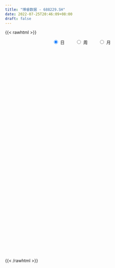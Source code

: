 ```yaml
---
title: "博睿数据 - 688229.SH"
date: 2022-07-25T20:46:09+08:00
draft: false
---
```

{{< rawhtml >}}
    <div style="text-align: center">
        <label style="padding: 1rem;"><input style="margin-right: .5rem" type="radio" name="period" value="D" checked onclick="period_change(this)">日</label>
        <label style="padding: 1rem;"><input style="margin-right: .5rem" type="radio" name="period" value="W" onclick="period_change(this)">周</label>
        <label style="padding: 1rem;"><input style="margin-right: .5rem" type="radio" name="period" value="M" onclick="period_change(this)">月</label>
    </div>
    <div id="chart" style="height: 700px;"></div> 
    <script type="text/javascript">
        const D_v = [73973.11,43750.95,34244.97,38271.63,38073.92,24094.34,17407.97,15127.85,20476.48,18255.67,12658.55,6674.06,9079.14,6726.19,6574.55,18562.66,10263.78,5917.6,8207.4,8563.19,9013.04,7364.88,6309.39,8491.91,4398.4,3669.4,5388.64,2460.47,4971.28,3607.83,2673.75,3322.04,2337.53,2673.03,5212.67,4690.44,5157.34,4739.69,3242.79,2087.4,4047.74,3101.78,3859.46,3516.88,1970.89,3367.14,1920.22,3408.61,9418.32,11849.93,7727.59,7628.71,8854.03,4920.2,4374.46,4451.19,3243.73,3320.74,3139.97,2351.58,2914.24,1537.27,2408.78,3683.49,2324.09,1877.91,2088.49,2104.53,2196.77,2551.29,10889.01,8281.59,7247.37,5165.99,4230.25,2957.57,8020.49,6249.46,6998.52,4830.59,3128.21,5768.99,3043.22,2631.63,3256.51,5308.64,3471.48,2453.48,1888.11,3425.61,2983.39,2303.77,1961.42,3592.45,2695.18,6997.49,5305.05,2625.05,3787.57,2722.22,3398.65,7353.15,3835.86,3071.09,3432.23,2131.17,2083.43,5079.69,4323.17,2735.97,2102.88,1875.74,2911.71,2040.16,1249.33,1859.02,3196.43,1068.12,1481.25,2802.75,3384.31,4189.93,3461.74,3915.13,2413.27,1809.47,5613.22,4385.35,4206.93,2031.27,2295.25,2068.8,4354.11,4264.22,3051.37,999.84,1063.79,755.41,2133.44,3355.38,1735.22,2204.44,1279.47,908.46,1066.41,1766.12,1249.99,1684.34,1255.6,1114.45,2114.23,1047.26,2213.95,1868.15,2872.29,2682.41,2561.43,1513.77,1749.32,1086.75,1354.98,696.82,2971.64,1905.84,2942.75,13320.58,5849.02,2675.58,2079.13,1213.86,2657.27,2479.79,1252.91,2304.14,1715.7,2184.5,738.72,1385.59,1377.56,1226.29,901.46,804.5,1106.97,1062.92,1077.8,1915.65,2681.91,2408.01,1621.94,1135.52,1984.86,3920.01,2128.75,1469.29,1610.1,1167.95,9915.28,8135.52,5530.51,2946.99,3228.75,3945.73,2725.76,2114.7,2390.94,1373.0,1325.18,1981.74,2288.86,2967.53,2860.86,2909.28,1618.08,2592.63,2379.42,1934.3,2541.96,4970.22,2714.64,1978.87,1785.8,2419.2,1819.53,2056.59,1014.86,2504.39,2024.7,1898.54,1753.67,2370.54,2137.06,1130.29,1465.64,2826.69,1638.07,998.27,2705.62,1326.9,1939.75,2051.57,3182.39,1707.64,1650.52,1963.07,2589.76,4635.34,2834.07,3025.59,3078.89,2058.74,1647.56,3615.37,5408.89,2092.37,1579.91,1898.42,1785.8,1292.92,1843.25,1811.65,5383.91,3686.78,1917.58,1457.92,1287.56,1112.23,1085.24,846.06,1271.71,983.02,1981.78,2221.55,4865.46,1533.54,536.6,1068.0,813.09,996.2,789.2,1091.99,797.27,703.19,448.38,1438.77,1112.91,919.24,929.96,1428.73,1126.62,2192.63,988.55,1415.27,2012.93,956.77,1500.24,3177.85,1527.07,1357.38,1867.68,1712.35,2031.61,1821.51,1977.71,1756.82,2429.74,2197.66,1093.22,1848.0,1441.17,2059.57,1519.66,1936.22,8246.53,9575.11,9022.4,4390.54,3587.91,5158.38,2470.82,2106.88,1205.01,993.79,4451.51,2182.67,2319.18,3541.91,1293.81,1176.17,1128.6,1590.7,1172.19,884.18,919.65,1175.18,1046.06,1078.31,2086.15,1724.05,1124.53,1026.07,928.13,999.05,1279.75,4845.41,3560.79,4397.76,4384.15,9187.88,7750.07,5131.23,4596.05,3492.87,2421.45,2318.71,2529.48,1935.29,1714.19,1824.6,1067.24,1573.71,2207.03,1591.62,1284.32,1866.53,1004.2,2233.38,1387.47,1596.1,3289.6,1332.43,1449.71,1402.81,788.81,1152.89,1847.97,1347.61,2507.05,1491.54,1577.79,1042.0,1268.5,2212.53,1380.33,1138.34,1130.05,1387.37,1180.82,660.53,474.16,1178.05,724.94,663.68,806.92,564.33,723.33,1374.82,667.37,821.47,884.11,744.63,725.11,891.21,1302.76,899.87,637.75,774.93,1224.02,1379.67,1474.3,870.47,1342.4,1294.17,681.5,986.62,758.14,385.11,570.48,1257.98,956.99,1031.27,1513.74,2238.87,3559.51,1553.06,1145.78,633.32,1891.53,1754.99,992.63,1160.38,380.87,1051.07,1650.91,2785.73,2773.78,1478.04,1463.56,938.29,1208.36,1119.73,1127.04,1230.88,565.34,3172.08,1623.96,1411.34,1740.41,1315.34,1356.76,1052.28,868.72,4436.51,3163.99,1547.36,1317.45,1439.58,943.12,630.75,618.97,840.89,1610.93,1420.67,2404.67,906.86,1296.8,2035.22,1705.7,1867.88,1680.64,950.54]
const D_histogram = [0.0,0.4907578348,-0.2048997914,0.3379172797,1.8026211471,3.5396168865,4.4929995113,4.2568336313,4.4902954273,3.7684243325,4.0380018208,3.9937105373,4.4345043288,4.0618636683,2.9822472748,0.3452761308,-1.3817633806,-2.8321650091,-4.1530468194,-4.0976750036,-4.4693940813,-4.3356568921,-3.9773267116,-3.1292898526,-2.7621332701,-2.3851408908,-2.5204695138,-2.3609952826,-2.140976612,-2.2215157349,-2.3764924139,-2.2506015642,-2.186901752,-1.9499386444,-1.4011186859,-1.1872072319,-1.2255410084,-1.0706445185,-0.8660469492,-0.8151859049,-0.4351901882,-0.4070866114,-0.5949822007,-1.005335203,-1.1758530697,-0.7811004493,-0.5532055515,-0.4571721941,0.1495539983,-0.5556827194,-0.6665346462,-0.6138493733,-0.3770619509,-0.4065787055,-0.0370257955,0.066228463,-0.073829428,-0.1259458492,-0.045894686,0.1090756878,0.060762617,0.1407857074,0.2520592309,0.5092530252,0.607138248,0.6784289281,0.6473569557,0.5382395564,0.4963790648,0.5647454949,1.4484628766,1.8765393445,2.4103171242,2.6482103564,2.4026209553,2.0726286167,2.0616024031,2.2948786051,2.3894036575,2.1446921377,1.604672619,1.4383649558,1.2098748916,0.6804053091,0.1416548776,-0.557511801,-1.0710514084,-1.6143804017,-1.8710795007,-2.356067193,-2.3330402505,-2.1495860828,-1.6692712262,-0.9208795174,-0.5623476272,-0.421013084,-0.2059211659,0.0452324846,0.4091045624,0.7591633187,1.2170530079,2.3162760093,3.0142870581,2.9872341112,3.1148988505,2.8209480362,2.4676368651,1.4505636927,0.9902713042,0.2428704695,-0.3580402775,-0.9420307702,-1.0959201072,-1.3857565834,-1.5503587981,-2.1112330774,-2.3655169892,-2.4631595379,-2.6669552195,-2.3142559851,-2.350301422,-2.2794190825,-1.7845726091,-1.0784139065,-0.6126024933,-0.4474556148,0.4073923016,0.819798944,1.3315411942,1.4289602062,1.3176761116,0.9431179514,0.9360386556,0.2557820899,-0.0493488469,-0.2723671721,-0.3614077038,-0.4764921487,-0.7520293383,-0.9671109611,-0.8863993779,-0.5401763083,-0.3380154509,-0.191304833,-0.1204275034,-0.3379237473,-0.5082915476,-0.4073725719,-0.2933023722,-0.0467506355,0.0141110349,0.0523659868,0.1611187679,0.1892891451,0.1203715021,0.3519564886,0.2573416163,0.1349520186,0.1927150348,0.3707759526,0.463448257,0.5081734847,0.5295544394,0.4088932481,0.0297357014,-1.2517024377,-2.1422172338,-2.5402238204,-2.5869275401,-2.4752964414,-2.2933522803,-2.0237848056,-1.6418067462,-1.3977449894,-1.2408004033,-0.9358128475,-0.5882659396,-0.1549788404,0.097813508,0.3146215968,0.4814766848,0.5873945217,0.5933437004,0.6683491621,0.7939460837,1.0353948029,1.4467592578,1.8619041925,1.8647628465,1.8632699583,1.927633235,2.1339964133,2.0135439184,1.7033764453,1.4513260239,1.1064847715,1.6756660502,1.8159683787,1.663200318,1.2365088568,0.8389192979,0.4714805395,0.27514396,0.2046505636,-0.029435829,-0.1437607427,-0.2481765042,-0.4667010844,-0.595532579,-0.7181093601,-0.7961564057,-0.9112247259,-1.0209666744,-1.1097176629,-1.0543239121,-0.9212092018,-0.8202019907,-0.527040993,-0.1965315524,-0.0164822002,0.0132738707,-0.0297867328,-0.012139427,0.1064786512,0.1319509014,0.3035361651,0.332377455,0.2343804088,0.2586830988,0.248010934,0.1369156668,0.1087877439,0.0145496766,0.2373318627,0.308363046,0.3519672071,0.2616971937,0.2167357048,0.158639681,0.1549837068,0.1846499374,0.2396076393,0.3082668109,0.3799356154,0.4463151457,0.4187286479,0.3416722998,0.2266590624,0.1144275932,0.0076477081,-0.0952404955,-0.3783409348,-0.9322760494,-1.2833775504,-1.4368768728,-1.4079762855,-1.3039002272,-1.1507223901,-0.9498394332,-0.7650739934,-0.6972700313,-0.56497975,-0.4610973523,-0.3366573838,-0.1955157171,-0.0910641373,0.0195843746,0.0861523306,0.0863057724,0.0995103221,0.0963635094,0.1167366705,0.4000446998,0.4718221522,0.5216882378,0.5661429636,0.5193458932,0.4064126239,0.3508322844,0.4271256113,0.4477229523,0.4274818707,0.3900271065,0.2969089116,0.1673630611,0.0979758117,-0.0004905347,-0.0475643685,-0.1683403028,-0.4434681249,-0.5274058869,-0.5331322735,-0.4774729795,-0.4023985939,-0.3137063443,-0.1195811664,-0.0511568266,0.0511584912,0.1666831722,0.3287236915,0.4398381708,0.5772999269,0.6902068817,0.8095875976,0.7455949581,0.7616902115,0.7462693155,0.7350910868,0.738884349,0.7259278235,0.6351271513,0.6022322294,0.9576186348,1.3000725251,1.5043772333,1.4477716041,1.0486105675,0.6255848158,0.2728068382,0.0495769505,-0.106392686,-0.1817919215,-0.0478855511,-0.0813476579,-0.1635285227,-0.3902654446,-0.5352877251,-0.6094215119,-0.5636491235,-0.587426405,-0.6273218752,-0.5959411841,-0.4971983742,-0.4834454299,-0.4313223098,-0.3549842862,-0.1562569562,0.010840944,0.1403954005,0.1537912363,0.1750149554,0.1198614834,0.1860184179,0.4685462558,0.6493654029,0.8224851864,0.8904845935,1.2558684461,1.0364113312,0.6203498544,0.2712122856,-0.1612460207,-0.3471981519,-0.5780658494,-0.6277455305,-0.8074375588,-0.7555011912,-0.6034194705,-0.5930004005,-0.6661001162,-0.7306762363,-0.7727340298,-0.7628884546,-0.7511970293,-0.6185485603,-0.3767016392,-0.2690454948,-0.1388469216,-0.0852672712,-0.0363765517,0.0160296869,0.0595593319,0.0906404198,0.0463508898,-0.0480688091,-0.0909923818,-0.1042870785,-0.1019054085,-0.1189468087,-0.1278524718,-0.1417495641,-0.3498147712,-0.4591926096,-0.4763222218,-0.478959377,-0.3481149603,-0.1607323657,0.0283799878,0.0803247504,0.0357312982,-0.0256327317,-0.1050820116,-0.1684880513,-0.1996235085,-0.193128996,-0.0672225248,-0.0043823503,-0.0347710607,-0.131494203,-0.1814614301,-0.182497411,-0.1383540924,-0.1655330184,-0.1647756913,-0.2482808674,-0.3292408319,-0.4584942364,-0.4576721389,-0.596406675,-0.6301857087,-0.5981644764,-0.5724412514,-0.4224357358,-0.2186639778,-0.0130742592,0.149084006,0.266245408,0.3503695563,0.4717575913,0.5248239999,0.5266224914,0.6947419743,0.9082102494,0.9709159883,1.0280767804,0.9883540731,0.7824371911,0.6421847035,0.5189836825,0.4749252099,0.4146903738,0.4639534541,0.5182192074,0.6532813219,0.8476466602,0.8641210288,0.7796653732,0.5752485962,0.4499133667,0.3356555672,0.2099529064,0.1425382716,0.0912540197,-0.0603968668,-0.058184408,-0.1618187463,-0.3074871829,-0.3084297296,-0.2906606455,-0.3309937377,-0.336590519,-0.2982948741,-0.3237988594,-0.3380766517,-0.3540098993,-0.4248600145,-0.4463146331,-0.4244563574,-0.3532926412,-0.2764867068,-0.2831416038,-0.3085669267,-0.1860914354,-0.1147569606,-0.0936326635,-0.0467990219,0.0374128421,0.0607807755,0.054222044,0.0393369216]
const D_fast = [0.0,0.6134472934,-0.1334352806,0.4938611105,2.4092202647,5.0311202257,7.1077527283,7.9357952561,9.291830909,9.5120658973,10.7911438408,11.7452801916,13.2947000653,13.9375253218,13.603470747,11.0528186357,8.9803382792,6.8218953984,4.4627518833,3.4937049482,2.0046373501,1.0544603163,0.418458819,0.4841732148,0.1607964798,-0.0584963636,-0.823942365,-1.2547169546,-1.5699424369,-2.2058604936,-2.954960276,-3.3917198174,-3.8747454432,-4.1252669967,-3.9267267097,-4.0096170636,-4.3543360923,-4.4671007319,-4.4790149,-4.6319503319,-4.3607521623,-4.4344202383,-4.7710613778,-5.4327481808,-5.897229315,-5.6977518069,-5.608158297,-5.6264179881,-4.9823032962,-5.8264606937,-6.1039462821,-6.2047233524,-6.0622014177,-6.1933628488,-5.8330663877,-5.7132550134,-5.8717702613,-5.9553731449,-5.8867956532,-5.7045563574,-5.737678774,-5.6224592568,-5.4481709255,-5.0636638749,-4.8139940901,-4.573096178,-4.4423289115,-4.4168864216,-4.334652147,-4.1250993433,-2.8792662424,-1.9820549384,-0.8456978776,0.0542479436,0.4093137814,0.5974785969,1.1018529841,1.9088488375,2.6007248042,2.8921863188,2.7533349549,2.9466185306,3.0205971893,2.661228934,2.157892222,1.3193475931,0.5380451336,-0.4088789601,-1.1333479343,-2.2073524248,-2.767585545,-3.1215278979,-3.058530848,-2.5403590185,-2.3224140351,-2.2863327628,-2.1227211362,-1.8602593646,-1.3941111462,-0.8542615603,-0.092108619,1.5861833847,3.037766198,3.7575217789,4.6639112308,5.0751974255,5.3387954707,4.6843632215,4.4716386591,3.7849554417,3.0945346253,2.2750364401,1.8471670763,1.2108914542,0.65869954,-0.4299830086,-1.2756461677,-1.989078601,-2.8596130874,-3.0854778493,-3.7090986417,-4.2080710728,-4.1593677517,-3.7228125257,-3.4101517358,-3.356868761,-2.4001727692,-1.7828163908,-0.938188842,-0.4835297785,-0.2653948453,-0.4041735175,-0.1772431495,-0.7935541927,-1.1110223412,-1.4021324594,-1.5815249171,-1.8157323992,-2.2792769233,-2.7361362864,-2.8770245476,-2.6658455552,-2.5481885605,-2.4493041509,-2.4085336971,-2.7105108779,-3.007951565,-3.0088757323,-2.9681311256,-2.7332670478,-2.6688776187,-2.6175311701,-2.468498697,-2.3930060335,-2.431830801,-2.1122566924,-2.1425361606,-2.2311877536,-2.1252459788,-1.8544910729,-1.6459567041,-1.4741881052,-1.3204185408,-1.33885642,-1.7105800414,-3.3049437899,-4.7310128944,-5.7640754361,-6.4575110408,-6.9647040525,-7.3560979614,-7.5924766882,-7.6209503153,-7.7263248059,-7.8795803206,-7.8085459767,-7.6080655536,-7.2135231646,-6.9362774391,-6.6408139512,-6.353589692,-6.1008232246,-5.9465381208,-5.7044453686,-5.380361926,-4.8800645061,-4.1070102368,-3.2263892539,-2.7573398884,-2.293015287,-1.7467437015,-1.0068814199,-0.6239479353,-0.508271297,-0.3974902124,-0.4657102719,0.5223875194,1.1166819425,1.3797139612,1.2621497143,1.0742899799,0.8247213563,0.6971707668,0.6778400113,0.4363946615,0.2861295622,0.1196696745,-0.2155301768,-0.4932448161,-0.7953489373,-1.0724350842,-1.4153095859,-1.780293203,-2.1464736072,-2.3546608344,-2.4518484246,-2.5558917112,-2.3944909618,-2.1131144093,-1.9371856071,-1.9041110685,-1.9546183552,-1.9400059062,-1.7947681652,-1.7363081896,-1.4888388846,-1.376903231,-1.416305175,-1.3273317103,-1.2760011416,-1.3528674921,-1.3537984791,-1.4443991272,-1.1622839754,-1.0141620306,-0.8825660678,-0.9074117827,-0.8981893454,-0.9166254489,-0.8815354964,-0.8057067816,-0.6908471698,-0.5451212955,-0.3784685871,-0.2005102704,-0.1234146062,-0.1150528794,-0.1734013512,-0.257025922,-0.3618938801,-0.4885922076,-0.8662778806,-1.6532820075,-2.3252278961,-2.8379464367,-3.1610399209,-3.3829389193,-3.5174416797,-3.5540185811,-3.5605216396,-3.6670351854,-3.6759898416,-3.687381782,-3.6471061595,-3.5548434221,-3.4731578765,-3.357613271,-3.2695072323,-3.2477773475,-3.2096952172,-3.1887511526,-3.1391938238,-2.7558746196,-2.5661416291,-2.3858534841,-2.1998630174,-2.1168236145,-2.1281537278,-2.0960259963,-1.9129512665,-1.7804231874,-1.6937938013,-1.6337417889,-1.6526327559,-1.7403378411,-1.7852311376,-1.8838201176,-1.9427850437,-2.1056460536,-2.4916409069,-2.7074301406,-2.8464395956,-2.9101485464,-2.9356738094,-2.9254081458,-2.7611782595,-2.7055431263,-2.5904381858,-2.4332427117,-2.1890212695,-1.9679472476,-1.6861605096,-1.4007018345,-1.0789242191,-0.9565181191,-0.7500003129,-0.57885388,-0.406259337,-0.2177449876,-0.0492195572,0.0187615584,0.1364246939,0.7312157579,1.3986877795,1.9790867961,2.2844240678,2.1474156731,1.8807861254,1.5962098573,1.3853742072,1.2028063993,1.0819591834,1.203894166,1.1500951447,1.0270321493,0.7027288662,0.4238846545,0.1973954897,0.1022555972,-0.0683782855,-0.2651042245,-0.3827088295,-0.4082656131,-0.5153740263,-0.5710814836,-0.5834895316,-0.4238264406,-0.2540183045,-0.0893649978,-0.0375213529,0.027456105,0.0022680039,0.1149295429,0.5145939448,0.8577544426,1.2364955227,1.5271160781,2.2064670423,2.2461127601,1.985138747,1.7038042495,1.2310344381,0.9582827689,0.5828986091,0.3762825453,-0.0052688727,-0.1422078028,-0.1409809497,-0.2788119799,-0.5184367246,-0.7656819038,-1.0009232048,-1.1817997432,-1.3579075753,-1.3798962463,-1.2322247351,-1.1918299643,-1.0963431215,-1.0640802889,-1.0242837074,-0.9678700471,-0.9094505691,-0.8557093762,-0.8884111837,-0.994848085,-1.060519753,-1.0998862195,-1.1229809015,-1.1697590039,-1.2106277849,-1.2599622683,-1.5554811681,-1.779657159,-1.9158673266,-2.038244326,-1.9944286495,-1.8472291462,-1.6510217958,-1.5789958456,-1.6146564732,-1.6824286861,-1.7881484689,-1.8936765214,-1.9747178557,-2.0165055922,-1.9074047522,-1.8456601653,-1.8847416409,-2.0143383339,-2.1096709186,-2.1563312523,-2.1467764567,-2.2153386373,-2.255775233,-2.4013506259,-2.5646207984,-2.808497762,-2.9220936992,-3.2099299042,-3.401255365,-3.5187752517,-3.6361623396,-3.5917657579,-3.4426599944,-3.2403388407,-3.0409095739,-2.8571868199,-2.6854702825,-2.4461428497,-2.2618704411,-2.1284163267,-1.7866113502,-1.3460905128,-1.0406557768,-0.7264757896,-0.5191099786,-0.5294175629,-0.5091238746,-0.502578975,-0.4279061451,-0.3844683878,-0.2192169439,-0.0353963888,0.2629860562,0.6692630596,0.9017676854,1.0122283731,0.9516237452,0.9387668573,0.9084229496,0.8352085154,0.8034284485,0.7749577015,0.6082075983,0.5958739551,0.4517849303,0.229244698,0.1511947188,0.0962986415,-0.0267828851,-0.1165272961,-0.1528053697,-0.2592590699,-0.3580560251,-0.4624917476,-0.6395568663,-0.7725901432,-0.8568459568,-0.874005401,-0.8663211433,-0.9437614412,-1.0463284958,-0.9703758634,-0.9277306288,-0.9300144976,-0.8948806113,-0.8013155368,-0.7627524096,-0.7557556301,-0.7608065222]
const D_slow = [0.0,0.1226894587,0.0714645108,0.1559438308,0.6065991176,1.4915033392,2.614753217,3.6789616248,4.8015354817,5.7436415648,6.75314202,7.7515696543,8.8601957365,9.8756616536,10.6212234723,10.707542505,10.3621016598,9.6540604075,8.6157987027,7.5913799518,6.4740314315,5.3901172084,4.3957855305,3.6134630674,2.9229297499,2.3266445272,1.6965271487,1.1062783281,0.5710341751,0.0156552413,-0.5784678621,-1.1411182532,-1.6878436912,-2.1753283523,-2.5256080238,-2.8224098317,-3.1287950838,-3.3964562135,-3.6129679508,-3.816764427,-3.925561974,-4.0273336269,-4.1760791771,-4.4274129778,-4.7213762453,-4.9166513576,-5.0549527455,-5.169245794,-5.1318572944,-5.2707779743,-5.4374116358,-5.5908739791,-5.6851394669,-5.7867841433,-5.7960405921,-5.7794834764,-5.7979408334,-5.8294272957,-5.8409009672,-5.8136320452,-5.798441391,-5.7632449641,-5.7002301564,-5.5729169001,-5.4211323381,-5.2515251061,-5.0896858672,-4.9551259781,-4.8310312119,-4.6898448381,-4.327729119,-3.8585942829,-3.2560150018,-2.5939624127,-1.9933071739,-1.4751500197,-0.959749419,-0.3860297677,0.2113211467,0.7474941811,1.1486623359,1.5082535748,1.8107222977,1.980823625,2.0162373444,1.8768593941,1.609096542,1.2055014416,0.7377315664,0.1487147682,-0.4345452945,-0.9719418152,-1.3892596217,-1.6194795011,-1.7600664079,-1.8653196789,-1.9167999703,-1.9054918492,-1.8032157086,-1.6134248789,-1.3091616269,-0.7300926246,0.0234791399,0.7702876677,1.5490123803,2.2542493894,2.8711586056,3.2337995288,3.4813673549,3.5420849722,3.4525749028,3.2170672103,2.9430871835,2.5966480376,2.2090583381,1.6812500688,1.0898708215,0.474080937,-0.1926578679,-0.7712218642,-1.3587972197,-1.9286519903,-2.3747951426,-2.6443986192,-2.7975492425,-2.9094131462,-2.8075650708,-2.6026153348,-2.2697300362,-1.9124899847,-1.5830709568,-1.347291469,-1.1132818051,-1.0493362826,-1.0616734943,-1.1297652873,-1.2201172133,-1.3392402505,-1.527247585,-1.7690253253,-1.9906251698,-2.1256692469,-2.2101731096,-2.2579993178,-2.2881061937,-2.3725871305,-2.4996600174,-2.6015031604,-2.6748287535,-2.6865164123,-2.6829886536,-2.6698971569,-2.6296174649,-2.5822951786,-2.5522023031,-2.464213181,-2.3998777769,-2.3661397722,-2.3179610135,-2.2252670254,-2.1094049612,-1.98236159,-1.8499729801,-1.7477496681,-1.7403157428,-2.0532413522,-2.5887956606,-3.2238516157,-3.8705835007,-4.4894076111,-5.0627456812,-5.5686918826,-5.9791435691,-6.3285798165,-6.6387799173,-6.8727331292,-7.0197996141,-7.0585443242,-7.0340909472,-6.955435548,-6.8350663768,-6.6882177463,-6.5398818212,-6.3727945307,-6.1743080098,-5.915459309,-5.5537694946,-5.0882934465,-4.6221027349,-4.1562852453,-3.6743769365,-3.1408778332,-2.6374918536,-2.2116477423,-1.8488162363,-1.5721950434,-1.1532785309,-0.6992864362,-0.2834863567,0.0256408575,0.235370682,0.3532408168,0.4220268068,0.4731894477,0.4658304905,0.4298903048,0.3678461788,0.2511709077,0.1022877629,-0.0772395771,-0.2762786785,-0.50408486,-0.7593265286,-1.0367559443,-1.3003369224,-1.5306392228,-1.7356897205,-1.8674499687,-1.9165828568,-1.9207034069,-1.9173849392,-1.9248316224,-1.9278664792,-1.9012468164,-1.868259091,-1.7923750497,-1.709280686,-1.6506855838,-1.5860148091,-1.5240120756,-1.4897831589,-1.4625862229,-1.4589488038,-1.3996158381,-1.3225250766,-1.2345332749,-1.1691089764,-1.1149250502,-1.07526513,-1.0365192033,-0.9903567189,-0.9304548091,-0.8533881064,-0.7584042025,-0.6468254161,-0.5421432541,-0.4567251792,-0.4000604136,-0.3714535153,-0.3695415882,-0.3933517121,-0.4879369458,-0.7210059581,-1.0418503457,-1.4010695639,-1.7530636353,-2.0790386921,-2.3667192896,-2.6041791479,-2.7954476463,-2.9697651541,-3.1110100916,-3.2262844297,-3.3104487756,-3.3593277049,-3.3820937392,-3.3771976456,-3.3556595629,-3.3340831198,-3.3092055393,-3.285114662,-3.2559304943,-3.1559193194,-3.0379637813,-2.9075417219,-2.766005981,-2.6361695077,-2.5345663517,-2.4468582806,-2.3400768778,-2.2281461397,-2.121275672,-2.0237688954,-1.9495416675,-1.9077009022,-1.8832069493,-1.883329583,-1.8952206751,-1.9373057508,-2.048172782,-2.1800242537,-2.3133073221,-2.432675567,-2.5332752155,-2.6117018015,-2.6415970931,-2.6543862998,-2.641596677,-2.5999258839,-2.517744961,-2.4077854183,-2.2634604366,-2.0909087162,-1.8885118168,-1.7021130772,-1.5116905244,-1.3251231955,-1.1413504238,-0.9566293366,-0.7751473807,-0.6163655929,-0.4658075355,-0.2264028768,0.0986152544,0.4747095628,0.8366524638,1.0988051056,1.2552013096,1.3234030191,1.3357972568,1.3091990853,1.2637511049,1.2517797171,1.2314428026,1.190560672,1.0929943108,0.9591723795,0.8068170016,0.6659047207,0.5190481195,0.3622176507,0.2132323546,0.0889327611,-0.0319285964,-0.1397591738,-0.2285052454,-0.2675694844,-0.2648592485,-0.2297603983,-0.1913125892,-0.1475588504,-0.1175934795,-0.071088875,0.0460476889,0.2083890396,0.4140103363,0.6366314846,0.9505985961,1.2097014289,1.3647888926,1.4325919639,1.3922804588,1.3054809208,1.1609644585,1.0040280758,0.8021686861,0.6132933883,0.4624385207,0.3141884206,0.1476633915,-0.0350056675,-0.228189175,-0.4189112886,-0.606710546,-0.761347686,-0.8555230959,-0.9227844695,-0.9574961999,-0.9788130177,-0.9879071557,-0.9838997339,-0.969009901,-0.946349796,-0.9347620736,-0.9467792758,-0.9695273713,-0.9955991409,-1.021075493,-1.0508121952,-1.0827753132,-1.1182127042,-1.205666397,-1.3204645494,-1.4395451048,-1.5592849491,-1.6463136891,-1.6864967806,-1.6794017836,-1.659320596,-1.6503877715,-1.6567959544,-1.6830664573,-1.7251884701,-1.7750943472,-1.8233765962,-1.8401822274,-1.841277815,-1.8499705802,-1.8828441309,-1.9282094885,-1.9738338412,-2.0084223643,-2.0498056189,-2.0909995417,-2.1530697586,-2.2353799665,-2.3500035256,-2.4644215604,-2.6135232291,-2.7710696563,-2.9206107754,-3.0637210882,-3.1693300222,-3.2239960166,-3.2272645814,-3.1899935799,-3.1234322279,-3.0358398388,-2.917900441,-2.786694441,-2.6550388182,-2.4813533246,-2.2543007622,-2.0115717651,-1.75455257,-1.5074640517,-1.311854754,-1.1513085781,-1.0215626575,-0.902831355,-0.7991587616,-0.683170398,-0.5536155962,-0.3902952657,-0.1783836006,0.0376466566,0.2325629999,0.3763751489,0.4888534906,0.5727673824,0.625255609,0.6608901769,0.6837036818,0.6686044651,0.6540583631,0.6136036766,0.5367318808,0.4596244484,0.3869592871,0.3042108526,0.2200632229,0.1454895044,0.0645397895,-0.0199793734,-0.1084818482,-0.2146968519,-0.3262755101,-0.4323895995,-0.5207127598,-0.5898344365,-0.6606198375,-0.7377615691,-0.784284428,-0.8129736681,-0.836381834,-0.8480815895,-0.838728379,-0.8235331851,-0.8099776741,-0.8001434437]
const D_data = [['2020-08-17', 113.1, 121.11, 110.02, 135.5],['2020-08-18', 115.5, 128.8, 114.5, 139.0],['2020-08-19', 127.0, 113.5, 112.07, 127.8],['2020-08-20', 111.08, 128.68, 107.03, 132.9],['2020-08-21', 127.33, 146.6, 127.0, 161.1],['2020-08-24', 144.44, 161.0, 144.44, 167.21],['2020-08-25', 161.0, 162.0, 150.18, 163.9],['2020-08-26', 158.0, 153.0, 153.0, 169.0],['2020-08-27', 153.0, 163.0, 151.0, 178.0],['2020-08-28', 163.99, 153.77, 145.5, 171.65],['2020-08-31', 147.29, 169.0, 147.29, 171.5],['2020-09-01', 169.0, 169.94, 165.24, 177.2],['2020-09-02', 171.34, 181.67, 167.0, 183.6],['2020-09-03', 181.8, 176.41, 171.5, 184.99],['2020-09-04', 173.88, 167.9, 165.81, 174.99],['2020-09-07', 169.34, 141.15, 140.0, 170.9],['2020-09-08', 141.8, 141.8, 138.3, 148.5],['2020-09-09', 141.43, 136.38, 133.0, 142.0],['2020-09-10', 138.38, 128.98, 128.0, 141.66],['2020-09-11', 130.04, 140.64, 130.04, 142.6],['2020-09-14', 143.07, 131.99, 131.4, 144.97],['2020-09-15', 133.3, 134.99, 128.0, 135.8],['2020-09-16', 134.04, 136.5, 129.23, 139.0],['2020-09-17', 134.0, 143.63, 133.8, 149.0],['2020-09-18', 142.14, 139.0, 137.0, 142.9],['2020-09-21', 138.39, 139.45, 137.82, 145.0],['2020-09-22', 138.51, 132.0, 128.8, 138.51],['2020-09-23', 128.2, 134.0, 128.2, 135.39],['2020-09-24', 134.33, 134.1, 133.33, 144.43],['2020-09-25', 133.33, 129.0, 129.0, 136.67],['2020-09-28', 131.63, 125.54, 123.3, 131.63],['2020-09-29', 125.75, 127.0, 125.6, 131.78],['2020-09-30', 127.66, 124.75, 124.43, 127.98],['2020-10-09', 129.12, 125.8, 125.13, 129.12],['2020-10-12', 126.7, 130.16, 121.81, 133.68],['2020-10-13', 131.88, 126.61, 125.8, 131.88],['2020-10-14', 126.2, 122.53, 122.05, 126.5],['2020-10-15', 122.01, 123.88, 117.96, 124.61],['2020-10-16', 122.8, 124.2, 121.56, 124.27],['2020-10-19', 124.2, 121.76, 120.5, 124.5],['2020-10-20', 120.66, 126.0, 118.0, 127.0],['2020-10-21', 125.89, 121.79, 121.6, 126.5],['2020-10-22', 120.43, 117.66, 117.41, 122.8],['2020-10-23', 117.95, 111.99, 111.66, 118.25],['2020-10-26', 111.87, 111.89, 110.17, 113.38],['2020-10-27', 110.37, 118.11, 110.36, 118.78],['2020-10-28', 118.15, 116.46, 113.9, 119.4],['2020-10-29', 111.0, 114.55, 111.0, 115.1],['2020-10-30', 111.36, 122.0, 111.36, 125.5],['2020-11-02', 121.81, 104.38, 98.5, 123.58],['2020-11-03', 103.0, 108.36, 102.0, 111.8],['2020-11-04', 111.28, 108.95, 107.01, 117.71],['2020-11-05', 112.22, 110.84, 104.22, 112.88],['2020-11-06', 109.5, 106.93, 104.4, 110.59],['2020-11-09', 106.97, 111.85, 106.6, 112.28],['2020-11-10', 112.0, 108.98, 108.0, 115.29],['2020-11-11', 110.0, 105.0, 104.7, 110.14],['2020-11-12', 105.04, 104.67, 104.02, 110.0],['2020-11-13', 103.88, 105.5, 101.98, 105.93],['2020-11-16', 107.0, 106.27, 103.4, 107.96],['2020-11-17', 106.59, 103.25, 102.47, 106.79],['2020-11-18', 105.9, 104.2, 102.98, 105.9],['2020-11-19', 104.11, 104.45, 103.18, 106.0],['2020-11-20', 104.8, 106.78, 104.46, 111.0],['2020-11-23', 106.06, 105.41, 105.11, 107.78],['2020-11-24', 106.41, 105.29, 104.12, 106.93],['2020-11-25', 105.87, 103.91, 103.02, 106.49],['2020-11-26', 104.0, 102.31, 101.55, 105.4],['2020-11-27', 102.78, 102.46, 99.51, 102.9],['2020-11-30', 101.9, 103.66, 100.38, 103.76],['2020-12-01', 104.7, 116.63, 104.01, 119.0],['2020-12-02', 116.0, 115.23, 114.09, 119.94],['2020-12-03', 115.82, 120.38, 113.56, 122.24],['2020-12-04', 119.62, 120.38, 118.0, 126.0],['2020-12-07', 122.14, 116.0, 115.27, 123.5],['2020-12-08', 116.7, 114.93, 113.0, 117.91],['2020-12-09', 114.85, 119.49, 113.0, 123.87],['2020-12-10', 117.57, 124.81, 117.57, 127.77],['2020-12-11', 125.8, 125.83, 120.54, 127.38],['2020-12-14', 125.88, 123.06, 122.66, 132.0],['2020-12-15', 121.5, 118.87, 118.0, 123.06],['2020-12-16', 119.84, 123.05, 114.0, 125.48],['2020-12-17', 123.05, 122.5, 120.5, 124.6],['2020-12-18', 120.5, 117.7, 117.0, 121.49],['2020-12-21', 117.0, 115.3, 114.1, 118.88],['2020-12-22', 115.3, 110.04, 108.0, 116.0],['2020-12-23', 110.04, 108.67, 105.2, 111.86],['2020-12-24', 107.63, 104.55, 104.0, 108.96],['2020-12-25', 105.89, 104.71, 102.51, 106.43],['2020-12-28', 103.33, 98.2, 96.04, 104.64],['2020-12-29', 98.43, 101.41, 96.8, 103.33],['2020-12-30', 100.07, 102.08, 100.0, 103.63],['2020-12-31', 105.0, 105.9, 101.1, 106.39],['2021-01-04', 105.8, 111.34, 105.11, 111.76],['2021-01-05', 110.0, 108.62, 107.55, 111.95],['2021-01-06', 108.6, 106.6, 104.49, 110.99],['2021-01-07', 107.0, 107.97, 103.44, 109.55],['2021-01-08', 107.97, 109.35, 106.0, 110.99],['2021-01-11', 111.0, 112.35, 107.3, 114.49],['2021-01-12', 110.01, 114.34, 110.01, 116.81],['2021-01-13', 113.5, 118.47, 111.18, 118.78],['2021-01-14', 116.51, 132.01, 116.51, 139.0],['2021-01-15', 130.0, 133.95, 127.02, 137.0],['2021-01-18', 130.68, 129.15, 126.52, 133.9],['2021-01-19', 130.74, 133.98, 125.0, 135.8],['2021-01-20', 134.18, 130.9, 128.52, 134.18],['2021-01-21', 130.85, 130.89, 127.19, 132.0],['2021-01-22', 130.78, 120.86, 119.0, 132.88],['2021-01-25', 119.0, 125.29, 115.01, 126.66],['2021-01-26', 124.5, 119.41, 118.21, 126.9],['2021-01-27', 119.5, 118.04, 117.0, 122.99],['2021-01-28', 118.95, 114.99, 114.0, 118.95],['2021-01-29', 114.99, 118.0, 114.99, 122.9],['2021-02-01', 115.01, 114.49, 112.05, 117.39],['2021-02-02', 113.9, 113.99, 113.03, 119.98],['2021-02-03', 112.59, 105.86, 105.86, 113.11],['2021-02-04', 106.99, 105.89, 105.1, 111.0],['2021-02-05', 107.99, 105.07, 103.05, 108.37],['2021-02-08', 105.8, 100.88, 100.0, 106.25],['2021-02-09', 100.88, 106.19, 98.22, 108.62],['2021-02-10', 105.99, 100.15, 99.0, 105.99],['2021-02-18', 99.0, 99.49, 96.0, 101.46],['2021-02-19', 99.5, 104.4, 99.5, 105.8],['2021-02-22', 104.98, 108.8, 102.3, 112.8],['2021-02-23', 106.5, 107.9, 104.43, 109.59],['2021-02-24', 106.65, 105.01, 103.0, 108.8],['2021-02-25', 106.68, 116.0, 104.26, 117.79],['2021-02-26', 113.0, 114.0, 110.22, 115.69],['2021-03-01', 113.01, 118.27, 111.5, 121.0],['2021-03-02', 118.3, 115.54, 114.21, 119.9],['2021-03-03', 114.0, 113.74, 112.0, 117.27],['2021-03-04', 112.23, 109.82, 108.19, 114.49],['2021-03-05', 108.98, 113.97, 108.01, 116.0],['2021-03-08', 115.2, 103.99, 101.5, 115.2],['2021-03-09', 103.89, 105.95, 101.39, 106.97],['2021-03-10', 103.37, 105.26, 103.37, 106.79],['2021-03-11', 102.0, 105.67, 102.0, 107.77],['2021-03-12', 104.0, 104.27, 103.16, 105.12],['2021-03-15', 104.21, 100.5, 98.0, 104.21],['2021-03-16', 100.5, 99.0, 98.88, 103.46],['2021-03-17', 100.3, 101.33, 98.6, 102.68],['2021-03-18', 102.89, 104.95, 100.5, 105.82],['2021-03-19', 105.04, 103.97, 103.0, 106.65],['2021-03-22', 103.98, 103.69, 102.49, 104.49],['2021-03-23', 102.71, 102.88, 100.44, 103.68],['2021-03-24', 103.97, 98.35, 98.24, 103.97],['2021-03-25', 98.98, 97.2, 97.1, 99.77],['2021-03-26', 98.98, 99.68, 96.86, 101.7],['2021-03-29', 99.7, 99.77, 99.03, 101.37],['2021-03-30', 101.29, 101.89, 99.15, 102.58],['2021-03-31', 101.4, 100.0, 98.52, 101.4],['2021-04-01', 100.0, 99.63, 98.99, 100.18],['2021-04-02', 99.19, 100.62, 99.11, 102.99],['2021-04-06', 99.88, 99.75, 98.35, 101.9],['2021-04-07', 99.9, 98.18, 97.1, 99.9],['2021-04-08', 97.87, 102.22, 97.87, 103.89],['2021-04-09', 100.89, 98.4, 97.6, 100.89],['2021-04-12', 98.55, 97.28, 96.75, 100.0],['2021-04-13', 97.54, 99.16, 97.27, 100.53],['2021-04-14', 99.02, 101.21, 98.3, 102.4],['2021-04-15', 103.0, 100.9, 99.32, 104.22],['2021-04-16', 101.78, 100.77, 100.0, 101.78],['2021-04-19', 100.0, 100.8, 98.66, 103.0],['2021-04-20', 99.13, 98.87, 98.0, 100.67],['2021-04-21', 97.9, 94.2, 94.2, 98.87],['2021-04-22', 92.77, 77.62, 77.39, 92.77],['2021-04-23', 77.01, 74.93, 73.17, 77.15],['2021-04-26', 74.9, 75.31, 73.9, 76.02],['2021-04-27', 75.0, 75.94, 73.28, 76.64],['2021-04-28', 76.0, 75.47, 75.04, 76.0],['2021-04-29', 73.45, 74.55, 73.45, 76.16],['2021-04-30', 74.68, 74.38, 72.22, 75.17],['2021-05-06', 74.3, 75.26, 73.4, 75.51],['2021-05-07', 75.92, 73.13, 72.0, 76.42],['2021-05-10', 72.12, 71.14, 70.03, 72.89],['2021-05-11', 71.0, 72.41, 70.39, 72.99],['2021-05-12', 70.21, 73.11, 70.21, 73.28],['2021-05-13', 74.67, 75.0, 71.93, 75.8],['2021-05-14', 75.8, 73.57, 72.86, 75.8],['2021-05-17', 73.17, 73.56, 72.0, 75.72],['2021-05-18', 72.44, 73.31, 72.01, 75.17],['2021-05-19', 72.22, 72.75, 72.01, 73.72],['2021-05-20', 72.6, 71.33, 70.3, 72.6],['2021-05-21', 71.87, 72.0, 70.88, 73.0],['2021-05-24', 72.87, 72.87, 71.59, 73.9],['2021-05-25', 73.7, 75.19, 72.23, 75.7],['2021-05-26', 75.78, 79.27, 74.59, 79.79],['2021-05-27', 80.75, 82.13, 77.0, 82.8],['2021-05-28', 81.0, 78.9, 78.32, 82.25],['2021-05-31', 78.95, 79.72, 77.21, 80.0],['2021-06-01', 79.1, 81.68, 79.1, 82.0],['2021-06-02', 81.84, 85.34, 80.15, 88.24],['2021-06-03', 84.49, 82.73, 82.11, 87.99],['2021-06-04', 81.16, 80.33, 79.3, 82.73],['2021-06-07', 80.5, 80.51, 78.54, 81.97],['2021-06-08', 80.43, 78.51, 78.31, 80.71],['2021-06-09', 79.0, 91.5, 79.0, 94.21],['2021-06-10', 91.25, 89.32, 82.0, 91.25],['2021-06-11', 88.51, 86.94, 84.98, 92.48],['2021-06-15', 86.25, 83.08, 82.5, 86.25],['2021-06-16', 82.94, 82.06, 81.06, 84.42],['2021-06-17', 81.36, 80.93, 78.11, 82.01],['2021-06-18', 80.02, 81.9, 80.01, 84.09],['2021-06-21', 81.6, 83.01, 81.06, 84.66],['2021-06-22', 83.47, 80.27, 80.0, 83.47],['2021-06-23', 80.31, 80.82, 78.6, 81.81],['2021-06-24', 79.29, 80.25, 79.05, 81.2],['2021-06-25', 80.23, 77.7, 76.85, 80.23],['2021-06-28', 77.98, 77.48, 76.0, 78.6],['2021-06-29', 77.48, 76.35, 75.93, 79.67],['2021-06-30', 76.0, 75.73, 75.39, 77.88],['2021-07-01', 75.88, 74.0, 74.0, 77.49],['2021-07-02', 74.0, 72.59, 72.19, 74.94],['2021-07-05', 72.19, 71.33, 70.66, 72.9],['2021-07-06', 71.83, 72.01, 71.0, 74.0],['2021-07-07', 71.42, 72.5, 71.0, 72.67],['2021-07-08', 72.48, 71.8, 71.1, 73.6],['2021-07-09', 72.5, 74.48, 72.3, 78.0],['2021-07-12', 74.3, 76.08, 73.21, 76.5],['2021-07-13', 77.0, 75.22, 74.54, 77.49],['2021-07-14', 75.22, 73.63, 73.3, 75.22],['2021-07-15', 72.88, 72.4, 71.75, 74.39],['2021-07-16', 72.33, 72.8, 72.0, 73.98],['2021-07-19', 72.8, 74.2, 72.02, 74.84],['2021-07-20', 72.58, 73.25, 72.2, 74.67],['2021-07-21', 73.29, 75.53, 73.29, 76.02],['2021-07-22', 75.5, 74.29, 72.99, 75.5],['2021-07-23', 74.59, 72.5, 72.14, 75.27],['2021-07-26', 72.5, 73.8, 71.88, 73.87],['2021-07-27', 73.37, 73.38, 73.36, 76.99],['2021-07-28', 73.0, 71.73, 70.69, 73.62],['2021-07-29', 72.42, 72.28, 71.0, 72.81],['2021-07-30', 71.3, 70.96, 70.65, 72.09],['2021-08-02', 70.06, 75.18, 70.06, 75.95],['2021-08-03', 74.71, 74.1, 73.63, 76.5],['2021-08-04', 74.49, 74.15, 73.42, 75.35],['2021-08-05', 74.75, 72.42, 71.61, 74.79],['2021-08-06', 71.66, 72.65, 71.14, 72.97],['2021-08-09', 71.82, 72.2, 70.3, 72.77],['2021-08-10', 71.08, 72.69, 71.08, 73.2],['2021-08-11', 72.68, 73.17, 72.0, 75.78],['2021-08-12', 72.67, 73.75, 72.2, 74.89],['2021-08-13', 73.8, 74.35, 72.22, 74.57],['2021-08-16', 74.98, 74.93, 74.01, 75.85],['2021-08-17', 74.92, 75.47, 74.08, 75.99],['2021-08-18', 75.95, 74.66, 71.71, 75.95],['2021-08-19', 74.0, 73.99, 73.55, 75.63],['2021-08-20', 72.45, 73.16, 72.01, 73.99],['2021-08-23', 72.16, 72.66, 71.75, 75.49],['2021-08-24', 72.53, 72.13, 71.51, 72.53],['2021-08-25', 71.96, 71.52, 71.08, 72.08],['2021-08-26', 71.74, 67.96, 67.0, 71.74],['2021-08-27', 67.0, 61.68, 59.85, 67.0],['2021-08-30', 62.61, 60.75, 60.54, 62.61],['2021-08-31', 60.99, 60.59, 59.58, 61.34],['2021-09-01', 60.96, 61.17, 59.71, 61.98],['2021-09-02', 61.21, 61.11, 60.66, 61.97],['2021-09-03', 61.29, 61.12, 60.27, 61.94],['2021-09-06', 61.77, 61.48, 60.71, 62.48],['2021-09-07', 61.66, 61.25, 61.13, 62.0],['2021-09-08', 61.13, 59.47, 58.76, 61.48],['2021-09-09', 59.75, 59.88, 59.25, 61.59],['2021-09-10', 60.01, 59.3, 58.86, 60.2],['2021-09-13', 59.01, 59.39, 58.36, 59.98],['2021-09-14', 59.11, 59.63, 58.9, 60.68],['2021-09-15', 59.8, 59.24, 58.6, 59.8],['2021-09-16', 59.78, 59.39, 58.0, 59.78],['2021-09-17', 59.03, 58.88, 58.15, 59.56],['2021-09-22', 58.86, 57.82, 57.46, 58.86],['2021-09-23', 57.99, 57.62, 57.36, 58.76],['2021-09-24', 58.1, 57.05, 56.59, 58.1],['2021-09-27', 57.0, 57.01, 55.03, 57.18],['2021-09-28', 56.98, 60.88, 56.09, 61.2],['2021-09-29', 60.02, 59.1, 58.28, 60.89],['2021-09-30', 59.1, 59.13, 58.65, 59.77],['2021-10-08', 59.98, 59.35, 58.75, 60.47],['2021-10-11', 58.66, 58.25, 57.88, 58.99],['2021-10-12', 58.55, 56.99, 56.03, 58.55],['2021-10-13', 56.98, 57.2, 56.32, 57.31],['2021-10-14', 57.0, 58.88, 56.28, 58.94],['2021-10-15', 58.63, 58.47, 57.71, 58.63],['2021-10-18', 57.52, 58.0, 57.07, 58.66],['2021-10-19', 57.81, 57.66, 57.16, 57.9],['2021-10-20', 58.37, 56.6, 55.38, 58.46],['2021-10-21', 55.61, 55.45, 55.44, 56.55],['2021-10-22', 56.24, 55.5, 55.11, 56.24],['2021-10-25', 55.98, 54.45, 54.34, 55.99],['2021-10-26', 54.05, 54.41, 53.0, 54.45],['2021-10-27', 53.99, 52.67, 51.0, 54.38],['2021-10-28', 52.0, 49.13, 48.81, 52.0],['2021-10-29', 49.01, 49.86, 48.63, 50.61],['2021-11-01', 50.0, 49.85, 47.42, 50.0],['2021-11-02', 49.91, 50.01, 49.91, 52.42],['2021-11-03', 50.47, 49.9, 49.15, 51.26],['2021-11-04', 50.1, 49.86, 49.59, 50.73],['2021-11-05', 49.8, 51.4, 49.8, 52.4],['2021-11-08', 51.81, 50.09, 49.4, 51.81],['2021-11-09', 50.59, 50.6, 49.59, 51.17],['2021-11-10', 50.1, 51.07, 50.1, 52.25],['2021-11-11', 51.14, 52.24, 50.9, 53.53],['2021-11-12', 52.24, 52.3, 51.53, 52.8],['2021-11-15', 52.5, 53.38, 51.8, 53.95],['2021-11-16', 53.66, 53.95, 53.22, 55.45],['2021-11-17', 53.54, 54.98, 53.54, 55.77],['2021-11-18', 55.14, 53.2, 52.71, 55.38],['2021-11-19', 52.63, 54.45, 52.27, 55.2],['2021-11-22', 54.38, 54.46, 53.59, 55.0],['2021-11-23', 54.22, 54.86, 53.61, 55.24],['2021-11-24', 55.61, 55.47, 54.14, 55.81],['2021-11-25', 55.88, 55.7, 54.7, 56.55],['2021-11-26', 55.52, 54.89, 53.76, 56.36],['2021-11-29', 54.0, 55.7, 54.0, 55.89],['2021-11-30', 56.35, 62.02, 55.49, 62.88],['2021-12-01', 62.88, 64.65, 62.02, 67.88],['2021-12-02', 65.06, 65.57, 64.49, 69.98],['2021-12-03', 66.54, 63.98, 63.23, 67.15],['2021-12-06', 64.61, 59.59, 59.36, 64.61],['2021-12-07', 59.59, 57.9, 56.65, 60.46],['2021-12-08', 58.42, 57.22, 56.83, 58.95],['2021-12-09', 57.46, 57.6, 56.43, 58.35],['2021-12-10', 58.17, 57.58, 56.36, 58.35],['2021-12-13', 57.58, 58.03, 57.22, 58.58],['2021-12-14', 57.99, 60.9, 56.69, 63.45],['2021-12-15', 61.47, 59.2, 59.03, 61.47],['2021-12-16', 59.2, 58.35, 58.2, 61.48],['2021-12-17', 58.21, 55.64, 55.26, 58.66],['2021-12-20', 55.8, 55.43, 55.16, 56.14],['2021-12-21', 56.0, 55.39, 55.0, 56.0],['2021-12-22', 55.77, 56.45, 55.13, 56.79],['2021-12-23', 56.55, 55.26, 55.02, 56.56],['2021-12-24', 55.54, 54.46, 54.2, 55.54],['2021-12-27', 54.77, 54.88, 53.32, 55.15],['2021-12-28', 55.16, 55.66, 55.14, 55.88],['2021-12-29', 55.25, 54.51, 54.15, 55.43],['2021-12-30', 54.43, 54.79, 54.43, 55.4],['2021-12-31', 54.79, 55.1, 54.28, 55.79],['2022-01-04', 55.45, 57.14, 55.2, 57.54],['2022-01-05', 56.54, 57.64, 56.47, 58.7],['2022-01-06', 57.23, 58.0, 57.23, 58.31],['2022-01-07', 58.77, 57.02, 56.52, 58.77],['2022-01-10', 56.8, 57.32, 55.13, 57.39],['2022-01-11', 57.64, 56.37, 56.37, 58.32],['2022-01-12', 56.77, 58.03, 56.77, 58.46],['2022-01-13', 58.98, 61.95, 58.21, 62.97],['2022-01-14', 62.9, 62.4, 60.1, 62.9],['2022-01-17', 63.88, 63.9, 62.8, 66.66],['2022-01-18', 63.95, 64.0, 63.08, 67.0],['2022-01-19', 64.0, 69.88, 64.0, 69.88],['2022-01-20', 70.62, 64.02, 62.02, 70.97],['2022-01-21', 64.89, 60.68, 60.6, 64.99],['2022-01-24', 61.14, 60.0, 57.23, 61.76],['2022-01-25', 59.0, 57.08, 57.08, 59.56],['2022-01-26', 58.58, 58.48, 57.18, 59.25],['2022-01-27', 58.48, 56.59, 55.95, 59.57],['2022-01-28', 56.59, 57.77, 54.82, 58.39],['2022-02-07', 57.75, 55.07, 55.0, 57.75],['2022-02-08', 55.1, 57.1, 54.65, 57.51],['2022-02-09', 57.7, 58.44, 55.83, 59.01],['2022-02-10', 57.68, 56.68, 56.19, 58.54],['2022-02-11', 56.99, 54.99, 54.3, 57.15],['2022-02-14', 55.0, 54.17, 52.22, 55.12],['2022-02-15', 54.45, 53.54, 52.0, 54.79],['2022-02-16', 53.16, 53.44, 52.28, 54.79],['2022-02-17', 53.44, 52.84, 52.2, 55.0],['2022-02-18', 52.82, 54.1, 52.71, 54.35],['2022-02-21', 54.71, 55.97, 53.88, 57.2],['2022-02-22', 55.49, 54.85, 54.0, 55.73],['2022-02-23', 55.55, 55.48, 53.63, 55.81],['2022-02-24', 55.3, 54.79, 53.81, 57.8],['2022-02-25', 55.79, 54.82, 54.34, 55.79],['2022-02-28', 54.7, 54.99, 53.01, 55.45],['2022-03-01', 54.99, 55.03, 54.31, 56.51],['2022-03-02', 54.58, 55.0, 54.5, 55.64],['2022-03-03', 55.6, 53.94, 53.49, 55.64],['2022-03-04', 54.37, 52.8, 51.3, 54.37],['2022-03-07', 52.2, 52.88, 51.31, 53.21],['2022-03-08', 52.66, 52.88, 51.32, 53.8],['2022-03-09', 53.38, 52.82, 48.14, 53.38],['2022-03-10', 52.82, 52.3, 51.51, 53.1],['2022-03-11', 52.29, 52.08, 50.75, 52.48],['2022-03-14', 51.02, 51.69, 50.58, 52.52],['2022-03-15', 51.06, 48.29, 47.5, 51.08],['2022-03-16', 48.25, 48.16, 45.9, 48.3],['2022-03-17', 48.16, 48.4, 47.99, 49.5],['2022-03-18', 48.0, 47.93, 47.26, 48.3],['2022-03-21', 48.19, 49.39, 46.81, 49.71],['2022-03-22', 49.39, 50.52, 49.1, 51.92],['2022-03-23', 49.51, 51.27, 49.33, 51.89],['2022-03-24', 50.49, 50.01, 49.38, 50.58],['2022-03-25', 49.9, 48.63, 47.8, 49.98],['2022-03-28', 47.99, 47.9, 46.64, 48.45],['2022-03-29', 47.9, 47.0, 46.59, 47.9],['2022-03-30', 46.02, 46.46, 45.91, 48.3],['2022-03-31', 46.68, 46.21, 46.0, 47.27],['2022-04-01', 45.96, 46.2, 45.36, 46.67],['2022-04-06', 45.46, 47.69, 45.11, 49.69],['2022-04-07', 48.2, 47.12, 46.0, 48.2],['2022-04-08', 46.96, 45.76, 45.53, 47.19],['2022-04-11', 43.55, 44.25, 43.5, 45.58],['2022-04-12', 43.12, 44.04, 43.12, 44.67],['2022-04-13', 43.7, 44.09, 43.22, 44.1],['2022-04-14', 43.38, 44.36, 43.36, 44.43],['2022-04-15', 43.51, 43.1, 41.25, 43.97],['2022-04-18', 42.05, 42.95, 40.01, 43.29],['2022-04-19', 41.7, 41.2, 40.56, 42.48],['2022-04-20', 40.33, 40.24, 40.24, 41.73],['2022-04-21', 40.3, 38.42, 37.56, 40.93],['2022-04-22', 37.71, 38.99, 37.71, 39.98],['2022-04-25', 38.84, 36.08, 35.88, 38.84],['2022-04-26', 36.7, 36.05, 35.06, 37.8],['2022-04-27', 35.08, 35.97, 33.56, 36.87],['2022-04-28', 34.89, 35.15, 34.02, 35.78],['2022-04-29', 36.2, 36.34, 35.1, 36.5],['2022-05-05', 36.34, 37.26, 36.01, 37.96],['2022-05-06', 36.25, 37.84, 35.21, 38.74],['2022-05-09', 38.3, 37.89, 37.2, 38.37],['2022-05-10', 36.27, 37.8, 36.26, 38.19],['2022-05-11', 38.79, 37.74, 37.13, 39.3],['2022-05-12', 37.0, 38.67, 37.0, 38.98],['2022-05-13', 38.09, 38.28, 37.61, 39.5],['2022-05-16', 38.77, 37.82, 37.53, 38.99],['2022-05-17', 37.65, 40.49, 37.65, 40.49],['2022-05-18', 40.49, 42.4, 39.51, 42.5],['2022-05-19', 41.6, 41.71, 41.13, 44.42],['2022-05-20', 41.42, 42.5, 41.42, 42.7],['2022-05-23', 42.79, 41.91, 40.59, 42.79],['2022-05-24', 41.51, 39.67, 39.3, 43.94],['2022-05-25', 40.5, 39.95, 38.91, 40.98],['2022-05-26', 40.96, 39.76, 38.82, 40.96],['2022-05-27', 39.24, 40.56, 39.24, 40.8],['2022-05-30', 40.01, 40.31, 39.13, 40.8],['2022-05-31', 39.39, 41.9, 39.04, 41.96],['2022-06-01', 42.3, 42.55, 40.9, 42.8],['2022-06-02', 42.4, 44.48, 41.5, 45.45],['2022-06-06', 45.0, 46.68, 44.02, 47.0],['2022-06-07', 46.21, 45.7, 44.84, 46.74],['2022-06-08', 45.11, 44.93, 43.77, 46.11],['2022-06-09', 44.48, 43.23, 43.2, 45.45],['2022-06-10', 43.23, 43.8, 42.17, 43.9],['2022-06-13', 44.3, 43.68, 42.51, 44.8],['2022-06-14', 44.3, 43.19, 42.03, 44.3],['2022-06-15', 43.9, 43.63, 42.01, 45.49],['2022-06-16', 44.02, 43.7, 42.85, 44.42],['2022-06-17', 43.11, 42.0, 41.61, 44.0],['2022-06-20', 42.43, 43.57, 42.0, 43.8],['2022-06-21', 43.23, 41.97, 41.86, 44.44],['2022-06-22', 41.34, 40.66, 40.5, 42.44],['2022-06-23', 40.99, 41.9, 40.22, 41.95],['2022-06-24', 41.48, 42.0, 41.48, 43.48],['2022-06-27', 42.0, 41.01, 40.88, 42.87],['2022-06-28', 41.35, 41.09, 40.1, 41.37],['2022-06-29', 41.99, 41.5, 40.89, 44.99],['2022-06-30', 41.5, 40.5, 39.86, 41.88],['2022-07-01', 40.49, 40.27, 40.0, 40.73],['2022-07-04', 40.27, 39.88, 39.53, 40.47],['2022-07-05', 39.9, 38.62, 38.3, 39.9],['2022-07-06', 39.42, 38.6, 38.14, 39.61],['2022-07-07', 39.06, 38.74, 37.63, 39.37],['2022-07-08', 38.35, 39.23, 38.35, 39.62],['2022-07-11', 39.23, 39.37, 38.57, 39.57],['2022-07-12', 38.98, 38.2, 38.11, 38.98],['2022-07-13', 38.94, 37.54, 37.36, 38.96],['2022-07-14', 37.03, 39.35, 37.03, 40.52],['2022-07-15', 39.0, 39.0, 39.0, 39.79],['2022-07-18', 38.31, 38.42, 38.1, 38.87],['2022-07-19', 38.5, 38.75, 38.0, 39.3],['2022-07-20', 38.42, 39.45, 38.18, 39.77],['2022-07-21', 39.44, 38.9, 38.76, 39.75],['2022-07-22', 38.9, 38.5, 37.79, 39.36],['2022-07-25', 37.88, 38.26, 37.78, 38.69]]
const W_v = [228314.58,95362.31,41712.49,51514.63,35577.62,20097.62,8333.32,2673.03,23042.93,16613.26,20085.18,40980.46,18530.09,12895.36,10591.79,34135.25,28456.29,19402.64,16378.22,10674.19,21215.22,21097.45,15797.61,13949.47,9413.06,7668.31,7651.67,18136.44,14956.36,10134.63,10707.95,6675.32,7745.49,9984.28,6401.64,26989.83,11105.63,3557.05,7402.07,5102.14,9705.31,10638.43,26359.36,12847.23,9185.56,12644.61,14418.53,10718.04,9499.08,8857.2,9495.55,10531.87,15047.83,15809.45,8649.42,14643.17,5789.01,4236.51,9157.15,1068.0,4487.75,4622.49,6666.49,9063.06,8496.09,10183.44,7961.62,33170.8,14529.0,13489.06,6361.47,5103.38,5960.8,11613.13,30851.09,15358.56,8115.03,7953.7,9838.98,6642.19,7965.99,7129.75,4880.93,3483.2,2863.66,4547.82,4916.24,5662.84,1744.76,4201.83,10010.96,6432.85,5868.58,7862.03,7215.07,7447.81,11068.86,4949.87,7184.02,8586.24,950.54]
const W_histogram = [0.0,0.4575726496,1.6210842964,0.5209637428,-0.3064663176,-1.4524211796,-2.3676864402,-2.746750156,-2.9327183949,-3.6583305222,-3.257776632,-3.7654832729,-3.9367999652,-3.7063746182,-3.5851557613,-2.111263771,-0.6578005906,-0.1584793482,-0.5931636719,-0.6841913064,-0.4092624361,1.4313050375,1.7481488849,1.7422131207,0.887661781,0.0551679588,-0.1347776988,0.4297023374,0.8219073253,0.4665835148,0.2601723985,-0.0973081785,-0.1967482772,-0.3304561776,-0.1849570297,-1.6719583606,-2.4864688487,-2.8757823183,-2.8637757374,-2.7226053084,-1.9611368883,-1.1954079308,-0.1338492531,0.3143103879,0.4074005881,0.214057577,0.2975549046,0.3216860776,0.3946778876,0.4144347929,0.6049758753,0.8918320069,1.0375533591,0.4281266571,0.0732480407,-0.184058647,-0.2769564622,-0.3512877904,-0.1597577118,0.0700320884,0.2413973322,0.2332308359,-0.0579593182,-0.0529356219,0.0967631731,0.4088455958,0.6962870071,1.5036515694,1.6026077669,1.5333339915,1.4072550202,1.3651216499,1.4563876782,1.8439712639,1.9396549853,1.7670017421,1.439479798,1.1493929132,0.9981031719,0.7646043716,0.5730391935,0.1975987016,0.0356552384,-0.1838136328,-0.3004172949,-0.487424982,-0.8001819684,-1.0803633758,-1.0581337973,-0.9127592056,-0.4545093496,-0.2162584442,0.2460762815,0.530503943,0.6158278261,0.685352698,0.6293638311,0.5402401538,0.4854812209,0.4367947186,0.4100635742]
const W_fast = [0.0,0.571965812,2.1407485329,1.170868915,0.2668222752,-1.2422378817,-2.7494247523,-3.8151760071,-4.7343238448,-6.3745186026,-6.7884088704,-8.2374863295,-9.3930030131,-10.0891713206,-10.8642414041,-9.9181653566,-8.6291523238,-8.1694509184,-8.7524261601,-9.0145016212,-8.8418883599,-6.6434946269,-5.8896135583,-5.4599960424,-6.0926319368,-6.9113337693,-7.1349738516,-6.4630682311,-5.8653864119,-6.1040643437,-6.2454323604,-6.6272399819,-6.77586715,-6.9921890948,-6.8929292043,-8.7979201253,-10.2340478256,-11.3423068748,-12.0462442282,-12.5857251264,-12.3145409284,-11.8476639535,-10.8195675891,-10.2928303511,-10.0978900039,-10.2377186207,-10.079832567,-9.9752798745,-9.8036185927,-9.6802529891,-9.338467938,-8.8286538046,-8.4235441126,-8.9259391503,-9.2625057565,-9.565827106,-9.7279640368,-9.8901173126,-9.7385266618,-9.4912288396,-9.2595142628,-9.20937305,-9.5150530338,-9.5232632429,-9.3493736546,-8.935079833,-8.4735666699,-7.2902892153,-6.7906810761,-6.4766213536,-6.2508865698,-5.9517395277,-5.4963765798,-4.6478001781,-4.0672027103,-3.7981055181,-3.7657575126,-3.7684961691,-3.6702601174,-3.7126078249,-3.7609132045,-4.086954021,-4.2399836747,-4.5054059541,-4.6971139399,-5.0059778725,-5.518780351,-6.0690526023,-6.3113564732,-6.3941716829,-6.0495491642,-5.8653628699,-5.3415090739,-4.9244554266,-4.6851745869,-4.4443115406,-4.3429594498,-4.2970230885,-4.2304117162,-4.1698995388,-4.0941147897]
const W_slow = [0.0,0.1143931624,0.5196642365,0.6499051722,0.5732885928,0.2101832979,-0.3817383122,-1.0684258511,-1.8016054499,-2.7161880804,-3.5306322384,-4.4720030566,-5.4562030479,-6.3827967025,-7.2790856428,-7.8069015855,-7.9713517332,-8.0109715702,-8.1592624882,-8.3303103148,-8.4326259238,-8.0747996645,-7.6377624432,-7.2022091631,-6.9802937178,-6.9665017281,-7.0001961528,-6.8927705685,-6.6872937372,-6.5706478585,-6.5056047588,-6.5299318035,-6.5791188728,-6.6617329172,-6.7079721746,-7.1259617647,-7.7475789769,-8.4665245565,-9.1824684908,-9.8631198179,-10.35340404,-10.6522560227,-10.685718336,-10.607140739,-10.505290592,-10.4517761977,-10.3773874716,-10.2969659522,-10.1982964803,-10.094687782,-9.9434438132,-9.7204858115,-9.4610974717,-9.3540658074,-9.3357537972,-9.381768459,-9.4510075745,-9.5388295221,-9.5787689501,-9.561260928,-9.500911595,-9.442603886,-9.4570937155,-9.470327621,-9.4461368277,-9.3439254288,-9.169853677,-8.7939407847,-8.3932888429,-8.0099553451,-7.65814159,-7.3168611776,-6.952764258,-6.491771442,-6.0068576957,-5.5651072602,-5.2052373106,-4.9178890823,-4.6683632894,-4.4772121965,-4.3339523981,-4.2845527227,-4.2756389131,-4.3215923213,-4.396696645,-4.5185528905,-4.7185983826,-4.9886892266,-5.2532226759,-5.4814124773,-5.5950398147,-5.6491044257,-5.5875853554,-5.4549593696,-5.3010024131,-5.1296642386,-4.9723232808,-4.8372632424,-4.7158929371,-4.6066942575,-4.5041783639]
const W_data = [['2020-08-21', 113.1, 146.6, 107.03, 161.1],['2020-08-28', 144.44, 153.77, 144.44, 178.0],['2020-09-04', 147.29, 167.9, 147.29, 184.99],['2020-09-11', 169.34, 140.64, 128.0, 170.9],['2020-09-18', 143.07, 139.0, 128.0, 149.0],['2020-09-25', 138.39, 129.0, 128.2, 145.0],['2020-09-30', 131.63, 124.75, 123.3, 131.78],['2020-10-09', 129.12, 125.8, 125.13, 129.12],['2020-10-16', 126.7, 124.2, 117.96, 133.68],['2020-10-23', 124.2, 111.99, 111.66, 127.0],['2020-10-30', 111.87, 122.0, 110.17, 125.5],['2020-11-06', 121.81, 106.93, 98.5, 123.58],['2020-11-13', 106.97, 105.5, 101.98, 115.29],['2020-11-20', 107.0, 106.78, 102.47, 111.0],['2020-11-27', 106.06, 102.46, 99.51, 107.78],['2020-12-04', 101.9, 120.38, 100.38, 126.0],['2020-12-11', 122.14, 125.83, 113.0, 127.77],['2020-12-18', 125.88, 117.7, 114.0, 132.0],['2020-12-25', 117.0, 104.71, 102.51, 118.88],['2020-12-31', 103.33, 105.9, 96.04, 106.39],['2021-01-08', 105.8, 109.35, 103.44, 111.95],['2021-01-15', 111.0, 133.95, 107.3, 139.0],['2021-01-22', 130.68, 120.86, 119.0, 135.8],['2021-01-29', 119.0, 118.0, 114.0, 126.9],['2021-02-05', 115.01, 105.07, 103.05, 119.98],['2021-02-10', 105.8, 100.15, 98.22, 108.62],['2021-02-19', 99.0, 104.4, 96.0, 105.8],['2021-02-26', 104.98, 114.0, 102.3, 117.79],['2021-03-05', 113.01, 113.97, 108.01, 121.0],['2021-03-12', 115.2, 104.27, 101.39, 115.2],['2021-03-19', 104.21, 103.97, 98.0, 106.65],['2021-03-26', 103.98, 99.68, 96.86, 104.49],['2021-04-02', 99.7, 100.62, 98.52, 102.99],['2021-04-09', 99.88, 98.4, 97.1, 103.89],['2021-04-16', 98.55, 100.77, 96.75, 104.22],['2021-04-23', 100.0, 74.93, 73.17, 103.0],['2021-04-30', 74.9, 74.38, 72.22, 76.64],['2021-05-07', 74.3, 73.13, 72.0, 76.42],['2021-05-14', 72.12, 73.57, 70.03, 75.8],['2021-05-21', 73.17, 72.0, 70.3, 75.72],['2021-05-28', 72.87, 78.9, 71.59, 82.8],['2021-06-04', 78.95, 80.33, 77.21, 88.24],['2021-06-11', 80.5, 86.94, 78.31, 94.21],['2021-06-18', 86.25, 81.9, 78.11, 86.25],['2021-06-25', 81.6, 77.7, 76.85, 84.66],['2021-07-02', 77.98, 72.59, 72.19, 79.67],['2021-07-09', 72.19, 74.48, 70.66, 78.0],['2021-07-16', 74.3, 72.8, 71.75, 77.49],['2021-07-23', 72.8, 72.5, 72.02, 76.02],['2021-07-30', 72.5, 70.96, 70.65, 76.99],['2021-08-06', 70.06, 72.65, 70.06, 76.5],['2021-08-13', 71.82, 74.35, 70.3, 75.78],['2021-08-20', 74.98, 73.16, 71.71, 75.99],['2021-08-27', 72.16, 61.68, 59.85, 75.49],['2021-09-03', 62.61, 61.12, 59.58, 62.61],['2021-09-10', 61.77, 59.3, 58.76, 62.48],['2021-09-17', 59.01, 58.88, 58.0, 60.68],['2021-09-24', 58.86, 57.05, 56.59, 58.86],['2021-09-30', 57.0, 59.13, 55.03, 61.2],['2021-10-08', 59.98, 59.35, 58.75, 60.47],['2021-10-15', 58.66, 58.47, 56.03, 58.99],['2021-10-22', 57.52, 55.5, 55.11, 58.66],['2021-10-29', 55.98, 49.86, 48.63, 55.99],['2021-11-05', 50.0, 51.4, 47.42, 52.42],['2021-11-12', 51.81, 52.3, 49.4, 53.53],['2021-11-19', 52.5, 54.45, 51.8, 55.77],['2021-11-26', 54.38, 54.89, 53.59, 56.55],['2021-12-03', 54.0, 63.98, 54.0, 69.98],['2021-12-10', 64.61, 57.58, 56.36, 64.61],['2021-12-17', 57.58, 55.64, 55.26, 63.45],['2021-12-24', 55.8, 54.46, 54.2, 56.79],['2021-12-31', 54.77, 55.1, 53.32, 55.88],['2022-01-07', 55.45, 57.02, 55.2, 58.77],['2022-01-14', 56.8, 62.4, 55.13, 62.97],['2022-01-21', 63.88, 60.68, 60.6, 70.97],['2022-01-28', 61.14, 57.77, 54.82, 61.76],['2022-02-11', 57.75, 54.99, 54.3, 59.01],['2022-02-18', 55.0, 54.1, 52.0, 55.12],['2022-02-25', 54.71, 54.82, 53.63, 57.8],['2022-03-04', 54.7, 52.8, 51.3, 56.51],['2022-03-11', 52.2, 52.08, 48.14, 53.8],['2022-03-18', 51.02, 47.93, 45.9, 52.52],['2022-03-25', 48.19, 48.63, 46.81, 51.92],['2022-04-01', 47.99, 46.2, 45.36, 48.45],['2022-04-08', 45.46, 45.76, 45.11, 49.69],['2022-04-15', 43.55, 43.1, 41.25, 45.58],['2022-04-22', 42.05, 38.99, 37.56, 43.29],['2022-04-29', 38.84, 36.34, 33.56, 38.84],['2022-05-06', 36.34, 37.84, 35.21, 38.74],['2022-05-13', 38.3, 38.28, 36.26, 39.5],['2022-05-20', 38.77, 42.5, 37.53, 44.42],['2022-05-27', 42.79, 40.56, 38.82, 43.94],['2022-06-02', 40.01, 44.48, 39.04, 45.45],['2022-06-10', 45.0, 43.8, 42.17, 47.0],['2022-06-17', 44.3, 42.0, 41.61, 45.49],['2022-06-24', 42.43, 42.0, 40.22, 44.44],['2022-07-01', 42.0, 40.27, 39.86, 44.99],['2022-07-08', 40.27, 39.23, 37.63, 40.47],['2022-07-15', 39.23, 39.0, 37.03, 40.52],['2022-07-22', 38.31, 38.5, 37.79, 39.77],['2022-07-29', 37.88, 38.26, 37.78, 38.69]]
const M_v = [336335.4399999999,144577.13,62414.4,85548.99,106495.3,72059.75,42869.48,46958.54,57742.59,26902.09,66012.31,48020.21,54556.98,38802.98,16844.73,45886.96,62470.96,63783.58,27357.42,27929.02,18713.89,23822.34,36483.05,23218.03]
const M_histogram = [0.0,-2.8239316239,-4.6149443592,-6.6490546862,-7.4003803875,-6.6621866733,-6.041368297,-6.1510699714,-7.4404384389,-7.4088552367,-7.1295132864,-6.743052694,-6.6517212512,-6.1663827841,-5.9438921125,-4.5166528074,-3.6164653019,-2.4735589181,-1.5806026115,-1.2704238861,-1.40844464,-0.8322361856,-0.2808426053,0.1731257896]
const M_fast = [0.0,-3.5299145299,-6.474663355,-10.1710373535,-12.7724581518,-13.6998111059,-14.5893348038,-16.2368039711,-19.3862820483,-21.2069126553,-22.7099490265,-24.0092516077,-25.5808504777,-26.6371077066,-27.9005900631,-27.6025139599,-27.6064427798,-27.0819261255,-26.5841204719,-26.5915477179,-27.0816796319,-26.7135302239,-26.2323472949,-25.7350974526]
const M_slow = [0.0,-0.705982906,-1.8597189958,-3.5219826673,-5.3720777642,-7.0376244326,-8.5479665068,-10.0857339997,-11.9458436094,-13.7980574186,-15.5804357402,-17.2661989137,-18.9291292265,-20.4707249225,-21.9566979506,-23.0858611525,-23.9899774779,-24.6083672075,-25.0035178603,-25.3211238319,-25.6732349919,-25.8812940383,-25.9515046896,-25.9082232422]
const M_data = [['2020-08-31', 113.1, 169.0, 107.03, 178.0],['2020-09-30', 169.0, 124.75, 123.3, 184.99],['2020-10-30', 129.12, 122.0, 110.17, 133.68],['2020-11-30', 121.81, 103.66, 98.5, 123.58],['2020-12-31', 104.7, 105.9, 96.04, 132.0],['2021-01-29', 105.8, 118.0, 103.44, 139.0],['2021-02-26', 115.01, 114.0, 96.0, 119.98],['2021-03-31', 113.01, 100.0, 96.86, 121.0],['2021-04-30', 100.0, 74.38, 72.22, 104.22],['2021-05-31', 74.3, 79.72, 70.03, 82.8],['2021-06-30', 79.1, 75.73, 75.39, 94.21],['2021-07-30', 75.88, 70.96, 70.65, 78.0],['2021-08-31', 70.06, 60.59, 59.58, 76.5],['2021-09-30', 60.96, 59.13, 55.03, 62.48],['2021-10-29', 59.98, 49.86, 48.63, 60.47],['2021-11-30', 50.0, 62.02, 47.42, 62.88],['2021-12-31', 62.88, 55.1, 53.32, 69.98],['2022-01-28', 55.45, 57.77, 54.82, 70.97],['2022-02-28', 57.75, 54.99, 52.0, 59.01],['2022-03-31', 54.99, 46.21, 45.9, 56.51],['2022-04-29', 45.96, 36.34, 33.56, 49.69],['2022-05-31', 36.34, 41.9, 35.21, 44.42],['2022-06-30', 42.3, 40.5, 39.86, 47.0],['2022-07-29', 40.49, 38.26, 37.03, 40.73]]
        const D_a = [null,null,null,null,null,null,null,null,null,null,null,null,null,184.99,null,null,null,null,128.0,null,null,null,null,149.0,null,null,null,null,null,null,null,null,null,null,null,null,null,null,null,null,null,null,null,null,110.17,null,null,null,125.5,null,null,null,null,null,null,null,null,null,101.98,null,null,null,null,111.0,null,null,null,null,99.51,null,null,null,null,null,null,null,null,null,null,132.0,null,null,null,null,null,null,null,null,null,96.04,null,null,null,null,null,null,null,null,null,null,null,139.0,null,null,null,null,null,null,null,null,null,null,null,null,null,null,null,null,null,null,null,96.0,null,null,null,null,null,null,121.0,null,null,null,null,null,null,null,null,null,null,null,null,null,null,null,null,null,null,96.86,null,null,null,null,null,null,null,null,null,null,null,null,104.22,null,null,null,null,null,null,null,null,null,null,null,null,null,70.03,null,null,null,null,null,null,null,null,null,null,null,null,null,null,null,null,null,null,null,null,null,94.21,null,null,null,null,null,null,null,null,null,null,null,null,null,null,null,null,70.66,null,null,null,null,null,null,null,null,null,null,null,null,null,null,null,76.99,null,null,null,null,null,null,null,null,70.3,null,null,null,null,null,75.99,null,null,null,null,null,null,null,null,null,59.58,null,null,null,62.48,null,null,null,null,null,null,null,null,null,null,null,null,55.03,null,null,null,null,null,null,null,58.94,null,null,null,null,null,null,null,null,null,null,null,47.42,null,null,null,null,null,null,null,null,null,null,null,null,null,null,null,null,null,null,null,null,null,null,69.98,null,null,null,null,null,null,null,null,null,null,null,null,null,null,null,null,53.32,null,null,null,null,null,null,null,null,null,null,null,null,null,null,null,null,70.97,null,null,null,null,null,null,null,null,null,null,null,null,52.0,null,null,null,null,null,null,57.8,null,null,null,null,null,null,null,null,null,null,null,null,null,45.9,null,null,null,51.92,null,null,null,null,null,null,null,null,null,null,null,null,null,null,null,null,null,null,null,null,null,null,null,33.56,null,null,null,null,null,null,null,null,null,null,null,null,44.42,null,null,null,null,38.82,null,null,null,null,null,47.0,null,null,null,null,null,null,null,null,null,null,null,null,null,null,null,null,null,null,null,null,null,null,null,null,null,null,null,37.03,null,null,null,39.77,null,null,null]
const W_a = [null,null,184.99,null,null,null,null,null,null,null,null,null,null,null,null,null,null,null,null,null,null,null,null,null,null,null,96.0,null,null,null,null,null,null,null,104.22,null,null,null,70.03,null,null,null,null,null,null,null,null,null,null,null,null,null,75.99,null,null,null,null,null,null,null,null,null,null,47.42,null,null,null,null,null,null,null,null,null,null,70.97,null,null,null,null,null,null,null,null,null,null,null,null,33.56,null,null,null,null,null,47.0,null,null,null,null,null,null,null]
const M_a = [null,184.99,null,null,null,null,null,null,null,null,null,null,null,null,null,null,null,null,null,null,33.56,null,null,null]
        const D_b = [[{ coord: ['2020-09-03', 149.0] }, { coord: ['2020-10-26', 128.0] }],[{ coord: ['2020-10-26', 111.0] }, { coord: ['2021-03-01', 110.17] }],[{ coord: ['2021-05-10', 76.99] }, { coord: ['2021-08-17', 70.66] }],[{ coord: ['2021-09-27', 58.94] }, { coord: ['2022-02-24', 55.03] }],[{ coord: ['2022-04-27', 44.42] }, { coord: ['2022-07-14', 38.82] }]]
const W_b = [[{ coord: ['2020-09-04', 104.22] }, { coord: ['2021-05-14', 96.0] }],[{ coord: ['2021-05-14', 70.97] }, { coord: ['2022-01-21', 70.03] }]]
const M_b = []
    </script>
{{< /rawhtml >}}
